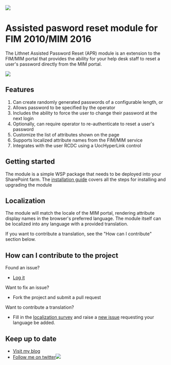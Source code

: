 ![](https://lithnet.github.io/images/logo-ex-small.png)
# Assisted pasword reset module for FIM 2010/MIM 2016
The Lithnet Assisted Password Reset (APR) module is an extension to the FIM/MIM portal that provides the ability for your help desk staff to reset a user's password directly from the MIM portal.

![](https://github.com/lithnet/resourcemanagement-ui-assistedpasswordreset/wiki/images/screen-shot1.png)

## Features
1. Can create randomly generated passwords of a configurable length, or
2. Allows password to be specified by the operator
3. Includes the ability to force the user to change their password at the next login
4. Optionally, can require operator to re-authenticate to reset a user's password
5. Customize the list of attributes shown on the page
6. Supports localized attribute names from the FIM/MIM service
7. Integrates with the user RCDC using a UocHyperLink control

## Getting started
The module is a simple WSP package that needs to be deployed into your SharePoint farm. The [installation guide](https://github.com/lithnet/resourcemanagement-ui-assistedpasswordreset/wiki/Installation-and-upgrade-steps) covers all the steps for installing and upgrading the module

## Localization
The module will match the locale of the MIM portal, rendering attribute display names in the browser's preferred language. The module itself can be localized into any language with a provided translation.

If you want to contribute a translation, see the "How can I contribute" section below.

## How can I contribute to the project
Found an issue?
* [Log it](https://github.com/lithnet/resourcemanagement-ui-assistedpasswordreset/issues)

Want to fix an issue?
* Fork the project and submit a pull request 

Want to contribute a translation?
* Fill in the [localization survey](https://lithnet-my.sharepoint.com/personal/ryan_lithiumblue_com/_layouts/15/guestaccess.aspx?guestaccesstoken=T3kwQ4cXxG9LpoAcHWn%2fM4UpONnU%2fC73UvcSEIj7XwE%3d&docid=1_1ca961b481f6440dcb3d4154674319d44&wdFormId=%7B8C46C778%2D4238%2D43FE%2D8D3A%2DC2994C25FC21%7D) and raise a [new issue](https://github.com/lithnet/resourcemanagement-ui-assistedpasswordreset/issues/new) requesting your language be added.

## Keep up to date
* [Visit my blog](http://blog.lithiumblue.com)
* [Follow me on twitter](https://twitter.com/RyanLNewington)![](http://twitter.com/favicon.ico)
